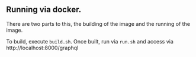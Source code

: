 ## Running via docker.

There are two parts to this, the building of the image and the running of the image.

To build, execute `build.sh`. Once built, run via `run.sh` and access via http://localhost:8000/graphql